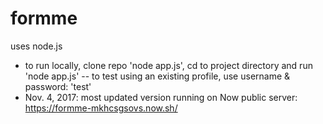 # formme

uses node.js

* to run locally, clone repo 'node app.js', cd to project directory and run 'node app.js' -- to test using an existing profile, use username & password: 'test'
* Nov. 4, 2017: most updated version running on Now public server: https://formme-mkhcsgsovs.now.sh/
